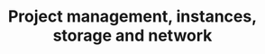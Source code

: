 ---
title: Project management, instances, storage and network
slug: public-cloud
excerpt: Utiliser le Cloud Public avec OVHcloud
sections: Premiers pas, Gestion de projets, Gestion depuis l'espace client, Gestion depuis Horizon, Gestion via OpenStack, Réseau, vRack, Stockage, Tutoriels
order: 01
---